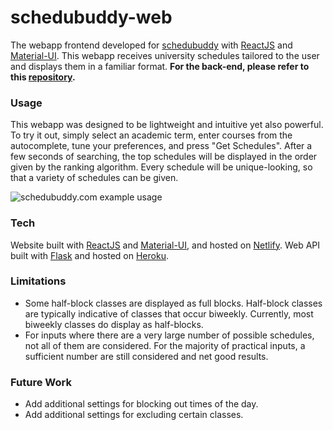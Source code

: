 # schedubuddy-web

The webapp frontend developed for
[schedubuddy](https://schedubuddy.com/)
with
[ReactJS](https://reactjs.org/)
and
[Material-UI](https://next.material-ui.com/).
This webapp receives university schedules tailored to the user and displays them in a familiar format.
**For the back-end, please refer to this [repository](https://github.com/Exanut/schedubuddy-server).**

### Usage
This webapp was designed to be lightweight and intuitive yet also powerful.
To try it out, simply select an academic term, enter courses from the autocomplete, tune your preferences, and press "Get Schedules".
After a few seconds of searching, the top schedules will be displayed in the order given by the ranking algorithm.
Every schedule will be unique-looking, so that a variety of schedules can be given.

![schedubuddy.com example usage](https://i.imgur.com/tw9GYEn.png)

### Tech
Website built with [ReactJS](https://reactjs.org/) and [Material-UI](https://next.material-ui.com/), and hosted on [Netlify](https://www.netlify.com/).
Web API built with [Flask](https://flask.palletsprojects.com/) and hosted on [Heroku](https://www.heroku.com/).

### Limitations

- Some half-block classes are displayed as full blocks.
Half-block classes are typically indicative of classes that occur biweekly.
Currently, most biweekly classes do display as half-blocks.
- For inputs where there are a very large number of possible schedules, not all of them are considered.
For the majority of practical inputs, a sufficient number are still considered and net good results.

### Future Work
- Add additional settings for blocking out times of the day.
- Add additional settings for excluding certain classes.
